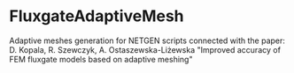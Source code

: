 # FluxgateAdaptiveMesh
Adaptive meshes generation for NETGEN scripts connected with the paper: D. Kopala, R. Szewczyk, A. Ostaszewska-Liżewska "Improved accuracy of FEM fluxgate models based on adaptive meshing"
